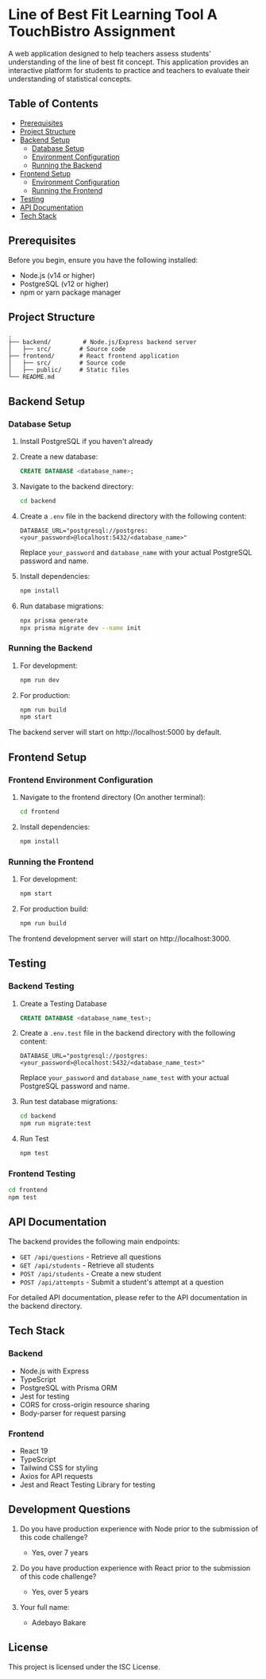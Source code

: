 # Line of Best Fit Learning Tool A TouchBistro Assignment

A web application designed to help teachers assess students' understanding of the line of best fit concept. This application provides an interactive platform for students to practice and teachers to evaluate their understanding of statistical concepts.

## Table of Contents
- [Prerequisites](#prerequisites)
- [Project Structure](#project-structure)
- [Backend Setup](#backend-setup)
  - [Database Setup](#database-setup)
  - [Environment Configuration](#environment-configuration)
  - [Running the Backend](#running-the-backend)
- [Frontend Setup](#frontend-setup)
  - [Environment Configuration](#frontend-environment-configuration)
  - [Running the Frontend](#running-the-frontend)
- [Testing](#testing)
- [API Documentation](#api-documentation)
- [Tech Stack](#tech-stack)

## Prerequisites

Before you begin, ensure you have the following installed:
- Node.js (v14 or higher)
- PostgreSQL (v12 or higher)
- npm or yarn package manager

## Project Structure

```
.
├── backend/         # Node.js/Express backend server
│   ├── src/        # Source code
├── frontend/       # React frontend application
│   ├── src/        # Source code
│   ├── public/     # Static files
└── README.md
```

## Backend Setup

### Database Setup

1. Install PostgreSQL if you haven't already
2. Create a new database:
   ```sql
   CREATE DATABASE <database_name>;
   ```

3. Navigate to the backend directory:
   ```bash
   cd backend
   ```

4. Create a `.env` file in the backend directory with the following content:
   ```
   DATABASE_URL="postgresql://postgres:<your_password>@localhost:5432/<database_name>"
   ```
   Replace `your_password` and `database_name` with your actual PostgreSQL password and name.

5. Install dependencies:
   ```bash
   npm install
   ```

6. Run database migrations:
   ```bash
   npx prisma generate
   npx prisma migrate dev --name init
   ```

### Running the Backend

1. For development:
   ```bash
   npm run dev
   ```

2. For production:
   ```bash
   npm run build
   npm start
   ```

The backend server will start on http://localhost:5000 by default.

## Frontend Setup

### Frontend Environment Configuration

1. Navigate to the frontend directory (On another terminal):
   ```bash
   cd frontend
   ```

2. Install dependencies:
   ```bash
   npm install
   ```

### Running the Frontend

1. For development:
   ```bash
   npm start
   ```

2. For production build:
   ```bash
   npm run build
   ```

The frontend development server will start on http://localhost:3000.

## Testing

### Backend Testing
1. Create a Testing Database
   ```sql
   CREATE DATABASE <database_name_test>;
   ```

2. Create a `.env.test` file in the backend directory with the following content:
   ```
   DATABASE_URL="postgresql://postgres:<your_password>@localhost:5432/<database_name_test>"
   ```
   Replace `your_password` and `database_name_test` with your actual PostgreSQL password and name.

3. Run test database migrations:
   ```bash
   cd backend
   npm run migrate:test
   ```
4. Run Test
   ```bash
   npm test
   ```

### Frontend Testing
```bash
cd frontend
npm test
```

## API Documentation

The backend provides the following main endpoints:

- `GET /api/questions` - Retrieve all questions
- `GET /api/students` - Retrieve all students
- `POST /api/students` - Create a new student
- `POST /api/attempts` - Submit a student's attempt at a question

For detailed API documentation, please refer to the API documentation in the backend directory.

## Tech Stack

### Backend
- Node.js with Express
- TypeScript
- PostgreSQL with Prisma ORM
- Jest for testing
- CORS for cross-origin resource sharing
- Body-parser for request parsing

### Frontend
- React 19
- TypeScript
- Tailwind CSS for styling
- Axios for API requests
- Jest and React Testing Library for testing

## Development Questions

1. Do you have production experience with Node prior to the submission of this code challenge? 
   - Yes, over 7 years

2. Do you have production experience with React prior to the submission of this code challenge? 
   - Yes, over 5 years

3. Your full name: 
   - Adebayo Bakare

## License

This project is licensed under the ISC License.